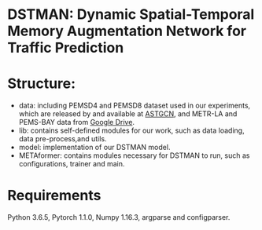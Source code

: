 # DSTMAN: Dynamic Spatial-Temporal Memory Augmentation Network for Traffic Prediction
# Structure:
+ data: including PEMSD4 and PEMSD8 dataset used in our experiments, which are released by and available at [ASTGCN](https://github.com/Davidham3/ASTGCN-2019-mxnet/tree/master/data), and METR-LA and PEMS-BAY data from [Google Drive](https://drive.google.com/drive/folders/10FOTa6HXPqX8Pf5WRoRwcFnW9BrNZEIX).
+ lib: contains self-defined modules for our work, such as data loading, data pre-process,and utils.
+ model: implementation of our DSTMAN model.
+ METAformer: contains modules necessary for DSTMAN to run, such as configurations, trainer and main.

# Requirements
Python 3.6.5, Pytorch 1.1.0, Numpy 1.16.3, argparse and configparser.
